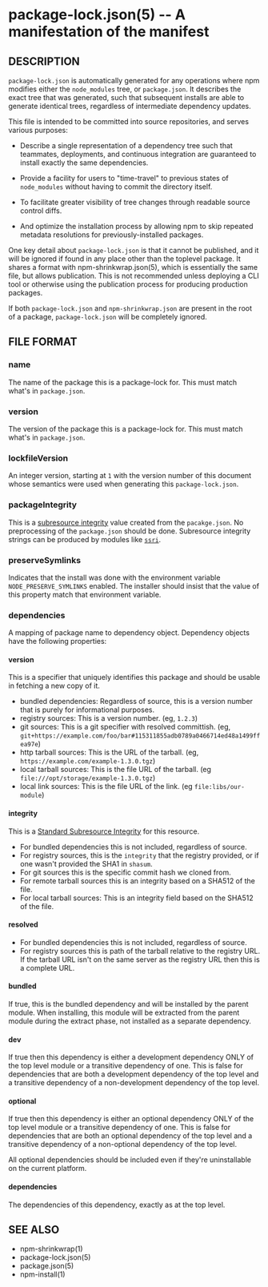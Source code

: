 package-lock.json(5) -- A manifestation of the manifest
=====================================================

## DESCRIPTION

`package-lock.json` is automatically generated for any operations where npm
modifies either the `node_modules` tree, or `package.json`. It describes the
exact tree that was generated, such that subsequent installs are able to
generate identical trees, regardless of intermediate dependency updates.

This file is intended to be committed into source repositories, and serves
various purposes:

* Describe a single representation of a dependency tree such that teammates, deployments, and continuous integration are guaranteed to install exactly the same dependencies.

* Provide a facility for users to "time-travel" to previous states of `node_modules` without having to commit the directory itself.

* To facilitate greater visibility of tree changes through readable source control diffs.

* And optimize the installation process by allowing npm to skip repeated metadata resolutions for previously-installed packages.

One key detail about `package-lock.json` is that it cannot be published, and it
will be ignored if found in any place other than the toplevel package. It shares
a format with npm-shrinkwrap.json(5), which is essentially the same file, but
allows publication. This is not recommended unless deploying a CLI tool or
otherwise using the publication process for producing production packages.

If both `package-lock.json` and `npm-shrinkwrap.json` are present in the root of
a package, `package-lock.json` will be completely ignored.


## FILE FORMAT

### name

The name of the package this is a package-lock for. This must match what's in
`package.json`.

### version

The version of the package this is a package-lock for. This must match what's in
`package.json`.

### lockfileVersion

An integer version, starting at `1` with the version number of this document
whose semantics were used when generating this `package-lock.json`.

### packageIntegrity

This is a [subresource
integrity](https://w3c.github.io/webappsec/specs/subresourceintegrity/) value
created from the `pacakge.json`. No preprocessing of the `package.json` should
be done. Subresource integrity strings can be produced by modules like
[`ssri`](https://www.npmjs.com/package/ssri).

### preserveSymlinks

Indicates that the install was done with the environment variable
`NODE_PRESERVE_SYMLINKS` enabled. The installer should insist that the value of
this property match that environment variable.

### dependencies

A mapping of package name to dependency object.  Dependency objects have the
following properties:

#### version

This is a specifier that uniquely identifies this package and should be
usable in fetching a new copy of it.

* bundled dependencies: Regardless of source, this is a version number that is purely for informational purposes.
* registry sources: This is a version number. (eg, `1.2.3`)
* git sources: This is a git specifier with resolved committish. (eg, `git+https://example.com/foo/bar#115311855adb0789a0466714ed48a1499ffea97e`)
* http tarball sources: This is the URL of the tarball. (eg, `https://example.com/example-1.3.0.tgz`)
* local tarball sources: This is the file URL of the tarball. (eg `file:///opt/storage/example-1.3.0.tgz`)
* local link sources: This is the file URL of the link. (eg `file:libs/our-module`)

#### integrity

This is a [Standard Subresource
Integrity](https://w3c.github.io/webappsec/specs/subresourceintegrity/) for this
resource.

* For bundled dependencies this is not included, regardless of source.
* For registry sources, this is the `integrity` that the registry provided, or if one wasn't provided the SHA1 in `shasum`.
* For git sources this is the specific commit hash we cloned from.
* For remote tarball sources this is an integrity based on a SHA512 of
  the file.
* For local tarball sources: This is an integrity field based on the SHA512 of the file.

#### resolved

* For bundled dependencies this is not included, regardless of source.
* For registry sources this is path of the tarball relative to the registry
  URL.  If the tarball URL isn't on the same server as the registry URL then
  this is a complete URL.

#### bundled

If true, this is the bundled dependency and will be installed by the parent
module.  When installing, this module will be extracted from the parent
module during the extract phase, not installed as a separate dependency.

#### dev

If true then this dependency is either a development dependency ONLY of the
top level module or a transitive dependency of one.  This is false for
dependencies that are both a development dependency of the top level and a
transitive dependency of a non-development dependency of the top level.

#### optional

If true then this dependency is either an optional dependency ONLY of the
top level module or a transitive dependency of one.  This is false for
dependencies that are both an optional dependency of the top level and a
transitive dependency of a non-optional dependency of the top level.

All optional dependencies should be included even if they're uninstallable
on the current platform.

#### dependencies

The dependencies of this dependency, exactly as at the top level.

## SEE ALSO

* npm-shrinkwrap(1)
* package-lock.json(5)
* package.json(5)
* npm-install(1)
